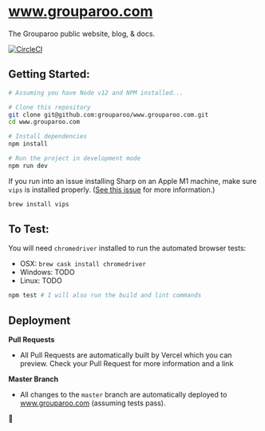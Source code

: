 # www.grouparoo.com

The Grouparoo public website, blog, & docs.

[![CircleCI](https://circleci.com/gh/grouparoo/www.grouparoo.com.svg?style=svg&circle-token=2747e60bdaad93f1d253a42af07930e517106f64)](https://circleci.com/gh/grouparoo/www.grouparoo.com)

## Getting Started:

```bash
# Assuming you have Node v12 and NPM installed...

# Clone this repository
git clone git@github.com:grouparoo/www.grouparoo.com.git
cd www.grouparoo.com

# Install dependencies
npm install

# Run the project in development mode
npm run dev
```

If you run into an issue installing Sharp on an Apple M1 machine, make sure `vips` is installed properly. ([See this issue](https://github.com/lovell/sharp/issues/2460#issuecomment-751491241) for more information.)

```bash
brew install vips
```

## To Test:

You will need `chromedriver` installed to run the automated browser tests:

- OSX: `brew cask install chromedriver`
- Windows: TODO
- Linux: TODO

```bash
npm test # I will also run the build and lint commands
```

## Deployment

**Pull Requests**

- All Pull Requests are automatically built by Vercel which you can preview. Check your Pull Request for more information and a link

**Master Branch**

- All changes to the `master` branch are automatically deployed to www.grouparoo.com (assuming tests pass).

🦘
